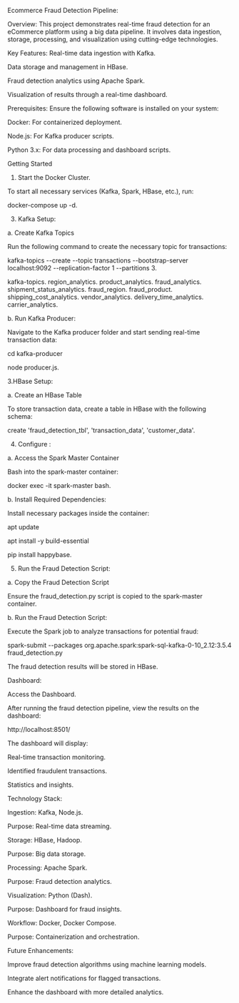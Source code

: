 
Ecommerce Fraud Detection Pipeline:

Overview:
This project demonstrates real-time fraud detection for an eCommerce platform using a big data pipeline. It involves data ingestion, storage, processing, and visualization using cutting-edge technologies.

Key Features:
Real-time data ingestion with Kafka.

Data storage and management in HBase.

Fraud detection analytics using Apache Spark.

Visualization of results through a real-time dashboard.



Prerequisites:
Ensure the following software is installed on your system:

Docker: For containerized deployment.

Node.js: For Kafka producer scripts.

Python 3.x: For data processing and dashboard scripts.


Getting Started

1. Start the Docker Cluster.
   
To start all necessary services (Kafka, Spark, HBase, etc.), run:

docker-compose up -d.



3. Kafka Setup:
   
a. Create Kafka Topics

Run the following command to create the necessary topic for transactions:

kafka-topics --create --topic transactions --bootstrap-server localhost:9092 --replication-factor 1 --partitions 3.


kafka-topics.
region_analytics.
product_analytics.
fraud_analytics.
shipment_status_analytics.
fraud_region.
fraud_product.
shipping_cost_analytics.
vendor_analytics.
delivery_time_analytics.
carrier_analytics.

b. Run Kafka Producer:

Navigate to the Kafka producer folder and start sending real-time transaction data:

cd kafka-producer

node producer.js.


3.HBase Setup:

a. Create an HBase Table

To store transaction data, create a table in HBase with the following schema:

create 'fraud_detection_tbl', 'transaction_data', 'customer_data'.

4. Configure :

a. Access the Spark Master Container

Bash into the spark-master container:

docker exec -it spark-master bash.

b. Install Required Dependencies:

Install necessary packages inside the container:

apt update

apt install -y build-essential

pip install happybase.



5. Run the Fraud Detection Script:
   
a. Copy the Fraud Detection Script

Ensure the fraud_detection.py script is copied to the spark-master container.

b. Run the Fraud Detection Script:

Execute the Spark job to analyze transactions for potential fraud:

spark-submit --packages org.apache.spark:spark-sql-kafka-0-10_2.12:3.5.4 fraud_detection.py

The fraud detection results will be stored in HBase.




Dashboard:

Access the Dashboard.

After running the fraud detection pipeline, view the results on the dashboard:

http://localhost:8501/



The dashboard will display:

Real-time transaction monitoring.

Identified fraudulent transactions.

Statistics and insights.

Technology Stack:

Ingestion: Kafka, Node.js.

Purpose: Real-time data streaming.

Storage: HBase, Hadoop.

Purpose: Big data storage.

Processing: Apache Spark.

Purpose: Fraud detection analytics.

Visualization: Python (Dash).

Purpose: Dashboard for fraud insights.

Workflow: Docker, Docker Compose.

Purpose: Containerization and orchestration.

Future Enhancements:

Improve fraud detection algorithms using machine learning models.

Integrate alert notifications for flagged transactions.

Enhance the dashboard with more detailed analytics.



